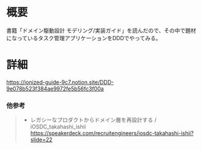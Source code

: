 # 概要
書籍「ドメイン駆動設計 モデリング/実装ガイド」を読んだので、その中で題材になっているタスク管理アプリケーションをDDDでやってみる。

# 詳細
https://ionized-guide-9c7.notion.site/DDD-9e078b523f384ae9972fe5b56fc3f00a

### 他参考
> - レガシーなプロダクトからドメイン層を再設計する / iOSDC_takahashi_ishii  
>https://speakerdeck.com/recruitengineers/iosdc-takahashi-ishii?slide=22
